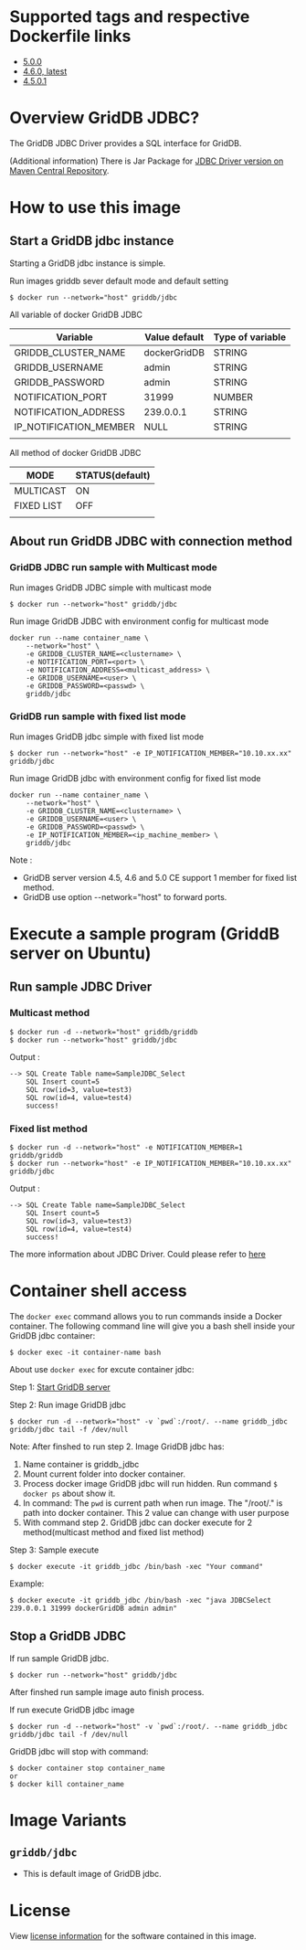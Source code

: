 # Supported tags and respective Dockerfile links
* [5.0.0](https://github.com/griddb/griddb-docker/tree/main/jdbc)
* [4.6.0, latest](https://github.com/griddb/griddb-docker/commit/ea6d2cf874368f37ac408544aabdedac9a4e7774)
* [4.5.0.1](https://github.com/griddb/griddb-docker/commit/0840c3334a1166bfe5618b512ddf2e6164d5a923)

# Overview GridDB JDBC?

The GridDB JDBC Driver provides a SQL interface for GridDB.

(Additional information)
There is Jar Package for [JDBC Driver version on Maven Central Repository](https://mvnrepository.com/artifact/com.github.griddb/gridstore-jdbc).

# How to use this image

## Start a GridDB jdbc instance

Starting a GridDB jdbc instance is simple.

Run images griddb sever default mode and default setting
```console
$ docker run --network="host" griddb/jdbc
```
All variable of docker GridDB JDBC

  | Variable              | Value default  | Type of variable |
  |-----------------------|----------------|------------------|
  | GRIDDB_CLUSTER_NAME   | dockerGridDB   | STRING           |
  | GRIDDB_USERNAME       | admin          | STRING           |
  | GRIDDB_PASSWORD       | admin          | STRING           |
  | NOTIFICATION_PORT     | 31999          | NUMBER           |
  | NOTIFICATION_ADDRESS  | 239.0.0.1      | STRING           |
  | IP_NOTIFICATION_MEMBER| NULL           | STRING           |
  |                       |                |                  |

All method of docker GridDB JDBC

  | MODE        | STATUS(default) |
  |-------------|-----------------|
  | MULTICAST   |        ON       |
  | FIXED LIST  |        OFF      |
  |             |                 |

## About run GridDB JDBC with connection method

### GridDB JDBC run sample with Multicast mode

Run images GridDB JDBC simple with multicast mode
```console
$ docker run --network="host" griddb/jdbc
```
Run image GridDB JDBC with environment config for multicast mode

```console
docker run --name container_name \
    --network="host" \
    -e GRIDDB_CLUSTER_NAME=<clustername> \
    -e NOTIFICATION_PORT=<port> \
    -e NOTIFICATION_ADDRESS=<multicast_address> \
    -e GRIDDB_USERNAME=<user> \
    -e GRIDDB_PASSWORD=<passwd> \
    griddb/jdbc
```

### GridDB run sample with fixed list mode

Run images GridDB jdbc simple with fixed list mode
```console
$ docker run --network="host" -e IP_NOTIFICATION_MEMBER="10.10.xx.xx" griddb/jdbc
```

Run image GridDB jdbc with environment config for fixed list mode

```console
docker run --name container_name \
    --network="host" \
    -e GRIDDB_CLUSTER_NAME=<clustername> \
    -e GRIDDB_USERNAME=<user> \
    -e GRIDDB_PASSWORD=<passwd> \
    -e IP_NOTIFICATION_MEMBER=<ip_machine_member> \
    griddb/jdbc
```
Note :
* GridDB server version 4.5, 4.6 and 5.0 CE support 1 member for fixed list method.
* GridDB use option --network="host" to forward ports.

# Execute a sample program (GriddB server on Ubuntu)

## Run sample JDBC Driver

### Multicast method

```console
$ docker run -d --network="host" griddb/griddb
$ docker run --network="host" griddb/jdbc
```
Output :
```
--> SQL Create Table name=SampleJDBC_Select
    SQL Insert count=5
    SQL row(id=3, value=test3)
    SQL row(id=4, value=test4)
    success!
```


### Fixed list method

```console
$ docker run -d --network="host" -e NOTIFICATION_MEMBER=1 griddb/griddb
$ docker run --network="host" -e IP_NOTIFICATION_MEMBER="10.10.xx.xx" griddb/jdbc
```
Output :
```
--> SQL Create Table name=SampleJDBC_Select
    SQL Insert count=5
    SQL row(id=3, value=test3)
    SQL row(id=4, value=test4)
    success!
```

The more information about JDBC Driver. Could please refer to [here](https://github.com/griddb/jdbc)

# Container shell access

The `docker exec` command allows you to run commands inside a Docker container. The following command line will give you a bash shell inside your GridDB jdbc container:

```console
$ docker exec -it container-name bash
```

About use `docker exec` for excute container jdbc:

Step 1: [Start GridDB server](https://github.com/griddb/griddb-docker)

Step 2: Run image GridDB jdbc

```console
$ docker run -d --network="host" -v `pwd`:/root/. --name griddb_jdbc griddb/jdbc tail -f /dev/null
```

Note: After finshed to run step 2. Image GridDB jdbc has:

1. Name container is griddb_jdbc
2. Mount current folder into docker container.
3. Process docker image GridDB jdbc will run hidden. Run command ```$ docker ps``` about show it.
4. In command: The `pwd` is current path when run image. The "/root/." is path into docker container. This 2 value can change with user purpose
5. With command step 2. GridDB jdbc can docker execute for 2 method(multicast method and fixed list method)

Step 3: Sample execute
```console
$ docker execute -it griddb_jdbc /bin/bash -xec "Your command"
```

Example:
```console
$ docker execute -it griddb_jdbc /bin/bash -xec "java JDBCSelect 239.0.0.1 31999 dockerGridDB admin admin"
```

## Stop a GridDB JDBC

If run sample GridDB jdbc.

```console
$ docker run --network="host" griddb/jdbc
```
After finshed run sample image auto finish process.

If run execute GridDB jdbc image
```console
$ docker run -d --network="host" -v `pwd`:/root/. --name griddb_jdbc griddb/jdbc tail -f /dev/null
```
GridDB jdbc will stop with command:

```console
$ docker container stop container_name
or
$ docker kill container_name
```

# Image Variants


## ```griddb/jdbc```
* This is default image of GridDB jdbc.


# License

View [license information](https://github.com/griddb/griddb#license) for the software contained in this image.
